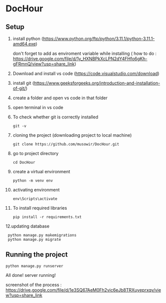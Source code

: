 # DocHour


## Setup
1. install python (https://www.python.org/ftp/python/3.11.1/python-3.11.1-amd64.exe)
    
    don't forget to add as enviroment variable while installing ( how to do : https://drive.google.com/file/d/1y_HXNBPkXcLPN2dY4FHfo6gKh-gFRmnQ/view?usp=share_link)

2. Download and install vs code (https://code.visualstudio.com/download)

3. install git (https://www.geeksforgeeks.org/introduction-and-installation-of-git/)

4. create a folder and open vs code in that folder

5. open terminal in vs code

6. To check whether git is correctly installed

      `git -v`

7. cloning the project (downloading project to local machine)

      `git clone https://github.com/musowir/DocHour.git` 

8. go to project directory

      `cd DocHour`
      
9. create a virtual environment

    `python -m venv env`
    
10. activating environment

      `env\Scripts\activate`

11. To install required libraries 

     `pip install -r requirements.txt`
     
12.updating database

     python manage.py makemigrations
     python manage.py migrate
     
## Running the project

`python manage.py runserver`

All done! server running!


screenshot of the process : https://drive.google.com/file/d/1e3SQ67AeM0Fh2vic6eJb8TRXuyeprxqv/view?usp=share_link


